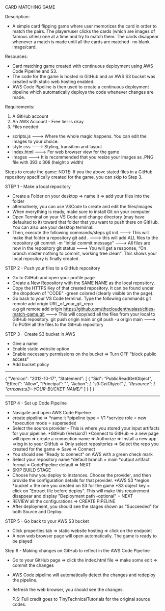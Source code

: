 CARD MATCHING GAME

Description:
- A simple card flipping game where user memorizes the card in order to match the pairs. The player/user clicks the cards (which are images of famous cities) one at a time and try to match them. The cards disappear whenever a match is made until all the cards are matched- no blank image/card.

Resources:
- Card matching game created with continuous deployment using AWS Code Pipeline and S3. 
- The code for the game is hosted in GitHub and an AWS S3 bucket was created with static web hosting enabled.
- AWS Code Pipeline is then used to create a continuous deployment pipeline which automatically deploys the code whenever changes are made.

Requirements:
1. A GitHub account
2. An AWS Account - Free tier is okay
3. Files needed
- scripts.js     ---> Where the whole magic happens. You can edit the images to your choice. 
- style.css      ---> Styling, transition and layout
- index.html     ---> For web browser view for the game
- images 	 ---> It is recommended that you resize your images as .PNG file with 393 x 308 (height x width)

Steps to create the game:
NOTE:  If you the above stated files in a GitHub repository specifically created for the game, you can skip to Step 3. 

STEP 1 - Make a local repository
- Create a Folder on your desktop => name it => add your files into the folder
- alternatively, you can use VSCode to create and edit the files/images
- When everything is ready, make sure to install Git on your computer 
- Open Terminal on your VS Code and change directory (may have defaulted to it) toward that folder that you want to push there on GitHub. You can also use your desktop terminal.
- Then, execute the following commands/steps
	git init				---> This will make that folder a repository
	git add .				---> this will add ALL files to the repository
	git commit -m “Initial commit message” 	---> All files are now in the repository
	git status				---> You will get a response, “On branch master nothing to commit, working tree clean". This shows your local repository is finally created.



STEP 2 - Push your files to a GitHub repository
- Go to GitHub and open your profile page
- Create a New Repository with the SAME NAME as the local repository. 
- Copy the HTTPS Key of that created repository. It can be found under the dropdown of "CODE" -green colored (clearly visible on the page).
- Go back to your VS Code terminal. Type the following commands
	git remote add origin URL_of_your_git_repo   
    e.g git remote add origin https://github.com/thecloudenthusiast/cities-match-game.git	---> This will copy/add all the files from your local to GitHub repository.
	git push origin main 
or	git push -u origin main									---> To PUSH all the files to the GitHub repository 



STEP 3 - Create S3 bucket in AWS
- Give a name
- Enable static website option
- Enable necessary permissions on the bucket => Turn OFF "block public access" 
- Add bucket policy 
*************************************************
{
    "Version": "2012-10-17",
    "Statement": [
        {
            "Sid": "PublicReadGetObject",
            "Effect": "Allow",
            "Principal": "*",
            "Action": [
                "s3:GetObject"
            ],
            "Resource": [
                "arn:aws:s3:::YOUR-BUCKET-NAME/*"
            ]
        }
    ]
} 
**********************************************



STEP 4 - Set up Code Pipeline
- Navigate and open AWS Code Pipeline
- create pipeline => 
*name it 
*pipeline type = V1
*service role = new
*execution mode = superseded
- Select the source provider - This is where you stored your input artifacts for your pipeline.
*GitHub (Version2)
*Connect to GitHub => a new page will open => create a connection name => Authorize => Install a new app =>log in to your GitHub => Only select repositories => Select the repo you created for the game => Save =>  Connect
- You should see "Ready to connect" on AWS with a green check mark
- Select your repository name
*default branch = main
*output artifact format = CodePipeline default => NEXT
- SKIP BUILD STAGE
- Choose how you deploy to instances. Choose the provider, and then provide the configuration details for that provider.
*AWS S3
*region
*bucket = the one you created on S3 for the game
*S3 object key = click on "Extract file before deploy". This will make this requirement disappear and display "Deployment path -optional"  = NEXT
- REVIEW all the configurations => CREATE PIPELINE
- After deployment, you should see the stages shown as "Succeeded" for both Source and Deploy.



STEP 5 - Go back to your AWS S3 bucket
- Click properties tab => static website hosting => click on the endpoint
- A new web browser page will open automatically. The game is ready to be played

Step 6 - Making changes on GitHub to reflect in the AWS Code Pipeline
- Go to your GitHub page => click the index.html file => make some edit => commit the changes
- AWS Code pipeline will automatically detect the changes and redeploy the pipeline.
- Refresh the web browser, you should see the changes.

  P.S: Full credit goes to TinyTechnicalTutorials for the original source codes.
